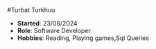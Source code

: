 #Turbat Turkhuu
- **Started**: 23/08/2024
- **Role**: Software Developer 
- **Hobbies**: Reading, Playing games,Sql Queries